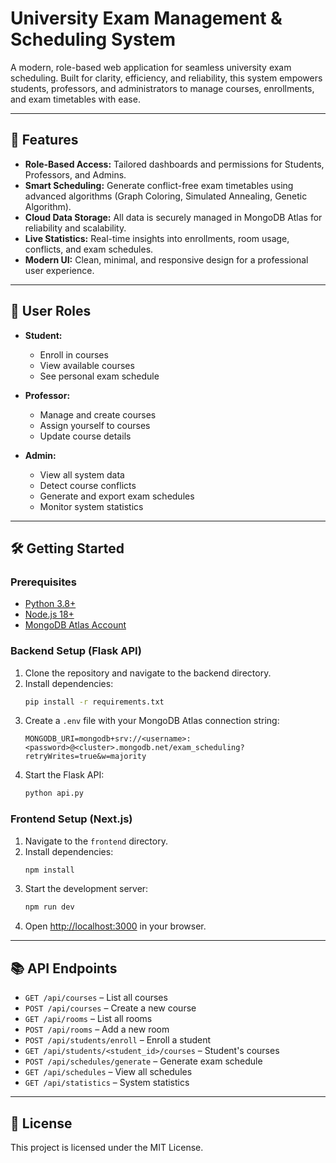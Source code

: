 # University Exam Management & Scheduling System

A modern, role-based web application for seamless university exam scheduling. Built for clarity, efficiency, and reliability, this system empowers students, professors, and administrators to manage courses, enrollments, and exam timetables with ease.

---

## 🚀 Features

- **Role-Based Access:** Tailored dashboards and permissions for Students, Professors, and Admins.
- **Smart Scheduling:** Generate conflict-free exam timetables using advanced algorithms (Graph Coloring, Simulated Annealing, Genetic Algorithm).
- **Cloud Data Storage:** All data is securely managed in MongoDB Atlas for reliability and scalability.
- **Live Statistics:** Real-time insights into enrollments, room usage, conflicts, and exam schedules.
- **Modern UI:** Clean, minimal, and responsive design for a professional user experience.

---

## 👤 User Roles

- **Student:**
  - Enroll in courses
  - View available courses
  - See personal exam schedule

- **Professor:**
  - Manage and create courses
  - Assign yourself to courses
  - Update course details

- **Admin:**
  - View all system data
  - Detect course conflicts
  - Generate and export exam schedules
  - Monitor system statistics

---

## 🛠️ Getting Started

### Prerequisites

- [Python 3.8+](https://www.python.org/)
- [Node.js 18+](https://nodejs.org/)
- [MongoDB Atlas Account](https://www.mongodb.com/cloud/atlas)

### Backend Setup (Flask API)

1. Clone the repository and navigate to the backend directory.
2. Install dependencies:
   ```bash
   pip install -r requirements.txt
   ```
3. Create a `.env` file with your MongoDB Atlas connection string:
   ```env
   MONGODB_URI=mongodb+srv://<username>:<password>@<cluster>.mongodb.net/exam_scheduling?retryWrites=true&w=majority
   ```
4. Start the Flask API:
   ```bash
   python api.py
   ```

### Frontend Setup (Next.js)

1. Navigate to the `frontend` directory.
2. Install dependencies:
   ```bash
   npm install
   ```
3. Start the development server:
   ```bash
   npm run dev
   ```
4. Open [http://localhost:3000](http://localhost:3000) in your browser.

---

## 📚 API Endpoints

- `GET /api/courses` – List all courses
- `POST /api/courses` – Create a new course
- `GET /api/rooms` – List all rooms
- `POST /api/rooms` – Add a new room
- `POST /api/students/enroll` – Enroll a student
- `GET /api/students/<student_id>/courses` – Student's courses
- `POST /api/schedules/generate` – Generate exam schedule
- `GET /api/schedules` – View all schedules
- `GET /api/statistics` – System statistics

---

## 📄 License

This project is licensed under the MIT License.
